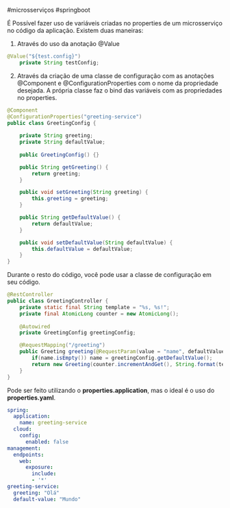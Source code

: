 #microsserviços #springboot 

É Possível fazer uso de variáveis criadas no properties de um microsserviço no código da aplicação.
Existem duas maneiras:

1. Através do uso da anotação @Value

```java
@Value("${test.config}")
	private String testConfig;
```

2. Através da criação de uma classe de configuração com as anotações @Component e @ConfigurationProperties com o nome da propriedade desejada. A própria classe faz o bind das variáveis com as propriedades no properties.

```java
@Component
@ConfigurationProperties("greeting-service")
public class GreetingConfig {
	
	private String greeting;
	private String defaultValue;
	
	public GreetingConfig() {}

	public String getGreeting() {
		return greeting;
	}

	public void setGreeting(String greeting) {
		this.greeting = greeting;
	}

	public String getDefaultValue() {
		return defaultValue;
	}

	public void setDefaultValue(String defaultValue) {
		this.defaultValue = defaultValue;
	}	
}

```

Durante o resto do código, você pode usar a classe de configuração em seu código.

```java
@RestController
public class GreetingController {
    private static final String template = "%s, %s!";
    private final AtomicLong counter = new AtomicLong();
    
    @Autowired
    private GreetingConfig greetingConfig;

    @RequestMapping("/greeting")
    public Greeting greeting(@RequestParam(value = "name", defaultValue = "") String name){
    	if(name.isEmpty()) name = greetingConfig.getDefaultValue();
        return new Greeting(counter.incrementAndGet(), String.format(template, greetingConfig.getGreeting(), name));
    }
}
```

Pode ser feito utilizando o **properties.application**, mas o ideal é o uso do **properties.yaml**.

```yaml
spring:
  application:
    name: greeting-service
  cloud:
    config:
      enabled: false
management:
  endpoints:
    web:
      exposure:
        include:
        - '*'
greeting-service:
  greeting: "Olá"
  default-value: "Mundo"
```